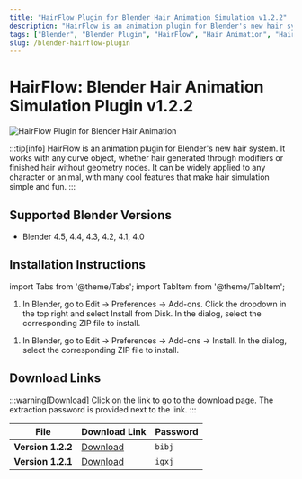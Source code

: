 ```yaml
---
title: "HairFlow Plugin for Blender Hair Animation Simulation v1.2.2"
description: "HairFlow is an animation plugin for Blender's new hair system. It works with any curve object, whether hair generated through modifiers or finished hair without geometry nodes."
tags: ["Blender", "Blender Plugin", "HairFlow", "Hair Animation", "Hair Plugin"]
slug: /blender-hairflow-plugin
---
```


# HairFlow: Blender Hair Animation Simulation Plugin v1.2.2

![HairFlow Plugin for Blender Hair Animation](https://www.gfxcamp.com/wp-content/uploads/2025/04/Hairflow.jpg)

:::tip[info]
HairFlow is an animation plugin for Blender's new hair system. It works with any curve object, whether hair generated through modifiers or finished hair without geometry nodes. It can be widely applied to any character or animal, with many cool features that make hair simulation simple and fun.
:::

## Supported Blender Versions

- Blender 4.5, 4.4, 4.3, 4.2, 4.1, 4.0

## Installation Instructions

import Tabs from '@theme/Tabs';
import TabItem from '@theme/TabItem';

<Tabs>
  <TabItem value="blender-4.1+" label="Blender 4.1 and Later" default>
    <ol>
      <li>In Blender, go to Edit → Preferences → Add-ons. Click the dropdown in the top right and select Install from Disk. In the dialog, select the corresponding ZIP file to install.</li>
    </ol>
  </TabItem>
  <TabItem value="blender-4.0-" label="Blender 4.0 and Earlier">
    <ol>
      <li>In Blender, go to Edit → Preferences → Add-ons → Install. In the dialog, select the corresponding ZIP file to install.</li>
    </ol>
  </TabItem>
</Tabs>

## Download Links

:::warning[Download]
Click on the link to go to the download page. The extraction password is provided next to the link.
:::

| File | Download Link | Password |
| ---- | ------------- | -------- |
| **Version 1.2.2** | [Download](https://pan.baidu.com/s/1DD1AGWnvJJdY6GXjCqL8jA?pwd=bibj) | `bibj` |
| **Version 1.2.1** | [Download](https://pan.baidu.com/s/1BHeDZqVon_SS4nNUn-HYHA?pwd=igxj) | `igxj` |
